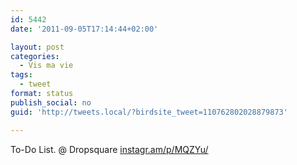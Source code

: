 ```yaml
---
id: 5442
date: '2011-09-05T17:14:44+02:00'

layout: post
categories:
  - Vis ma vie
tags:
  - tweet
format: status
publish_social: no
guid: 'http://tweets.local/?birdsite_tweet=110762802028879873'

---
```


To-Do List. @ Dropsquare [instagr.am/p/MQZYu/](http://instagr.am/p/MQZYu/)